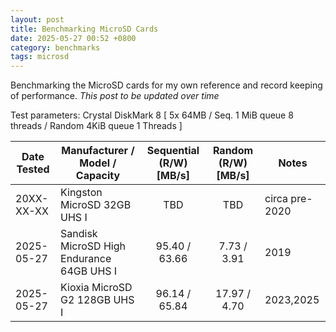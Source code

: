 ```yaml
---
layout: post
title: Benchmarking MicroSD Cards
date: 2025-05-27 00:52 +0800
category: benchmarks
tags: microsd
---
```

Benchmarking the MicroSD cards for my own reference and record keeping of performance. *This post to be updated over time*

Test parameters: Crystal DiskMark 8 [ 5x 64MB / Seq. 1 MiB queue 8 threads / Random 4KiB queue 1 Threads ]


| Date Tested	| Manufacturer / Model / Capacity		| Sequential (R/W) [MB/s]	| Random (R/W) [MB/s]	 	| Notes |
| -----------	| ------------------------------------		| :-------------:		| :-------------:		| ----	|
| 20XX-XX-XX	| Kingston MicroSD 32GB UHS I  			| 		TBD		| 		TBD		| circa pre-2020 |
| 2025-05-27    | Sandisk MicroSD High Endurance 64GB UHS I	| 	95.40 / 63.66  		| 	 7.73 / 3.91		| 2019 |
| 2025-05-27    | Kioxia MicroSD G2 128GB UHS I 		| 	96.14 / 65.84		| 	17.97 / 4.70		| 2023,2025 |
